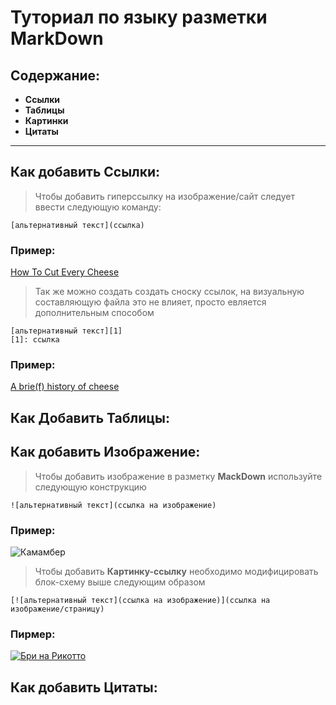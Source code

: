 # Туториал по языку разметки MarkDown
## Содержание:
+ **Ссылки**
+ **Таблицы** 
+ **Картинки** 
+ **Цитаты** 
***
## Как добавить Ссылки:
> Чтобы добавить гиперссылку на изображение/сайт следует ввести следующую команду:
```
[альтернативный текст](ссылка)
```
### Пример: 
[How To Cut Every Cheese](https://youtu.be/fTgm36y884c)
> Так же можно создать создать сноску ссылок, на визуальную составляющую файла это не влияет, просто евляется дополнительным способом
```
[альтернативный текст][1]
[1]: ссылка
```
### Пример:
[A brie(f) history of cheese][1]

[1]: https://youtu.be/QKae1k1BDdA

## Как Добавить Таблицы:
## Как добавить Изображение:
> Чтобы добавить изображение в разметку **MackDown** используйте следующую конструкцию 
```
![альтернативный текст](ссылка на изображение)
```
### Пример:
![Камамбер](https://cheezu.ru/wp-content/uploads/2020/09/cheezu-camembert.jpg)
> Чтобы добавить **Картинку-ссылку** необходимо модифицировать блок-схему выше следующим образом
```
[![альтернативный текст](ссылка на изображение)](ссылка на изображение/страницу)
```
### Пирмер:
[![Бри на Рикотто](https://from-zhukovka.ru/images/catalog/big/brie-150-2020.png)](https://ekoferma-pole.com/wp-content/uploads/2020/07/prod6.jpg)
## Как добавить Цитаты:
